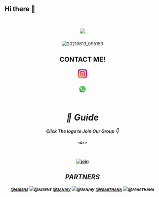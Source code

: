 ## Hi there 👋

<div align="center">

 

 
  <p align="center">

   

 

<h1 align="center">
<img src="https://readme-typing-svg.herokuapp.com/?lines=Hello,+guys!+👋;This+is+justin+x3....;Welcome+to+my+repo!&center=true&size=30">
  </a>
</h1>

 

![20210613_095153](https://user-images.githubusercontent.com/124699631/217593316-686c2b9e-d16c-4a0e-b61c-135abeb9d20d.jpg) 

## CONTACT ME!
<h5 align="center">
 <code><a href="https://www.instagram.com/jxtn.x3/" title="Instagram Profile"><img width="30" src="images/instagram.svg"></a></code>
<br>
<br>
<code><a href="http://api.whatsapp.com/send?phone=917510619064&text=Hi%20justin" title="whatsapp"><img width="30" src="images/wa.png"></a></code>
<br>
<br>




  <div align="center">
 



 

# 📢 Guide

Click The logo to Join Our Group 👇

    <br>

<br>

  [![join](https://telegra.ph/file/13ff6d16c3ac3063c3db3.jpg)](https://chat.whatsapp.com/DV20uJPlQOT4SJd8HWUz6o)

  <div align="center">

 
## PARTNERS
[@ᴀɪʀᴇɴᴇ](https://github.com/AIRENECHIKKUZZ)
![@ᴀɪʀᴇɴᴇ](https://avatars.githubusercontent.com/AIRENECHIKKUZZ?s=150&v=1)
[@ꜱᴀɴᴊᴀy](https://github.com/sxnju-1910)
![@ꜱᴀɴᴊᴀy](https://avatars.githubusercontent.com/sxnju-1910?s=150&v=1)
[@ᴩʀᴀʀᴛʜᴀɴᴀ](https://github.com/user-prarthana) 
![@ᴩʀᴀʀᴛʜᴀɴᴀ](https://avatars.githubusercontent.com/user-prarthana?s=150&v=1)


